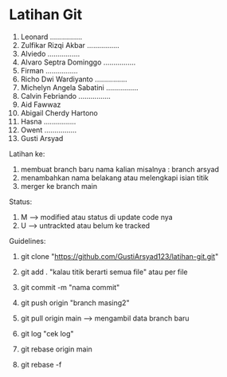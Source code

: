 # Latihan Git 

1. Leonard ................
2. Zulfikar Rizqi Akbar ................
3. Alviedo ................
4. Alvaro Septra Dominggo ................
5. Firman ................
6. Richo Dwi Wardiyanto ................
7. Michelyn Angela Sabatini ................
8. Calvin Febriando ................
9. Aid Fawwaz
10. Abigail Cherdy Hartono
12. Hasna ................
13. Owent ................
14. Gusti Arsyad

Latihan ke:
1. membuat branch baru nama kalian misalnya : branch arsyad
2. menambahkan nama belakang atau melengkapi isian titik
3. merger ke branch main

Status:
1. M --> modified atau status di update code nya
2. U --> untrackted atau belum ke tracked

Guidelines:
1. git clone "https://github.com/GustiArsyad123/latihan-git.git"

1. git add . "kalau titik berarti semua file" atau per file
2. git commit -m "nama commit"
3. git push origin "branch masing2"

1. git pull origin main --> mengambil data branch baru

1. git log "cek log"

1. git rebase origin main
2. git rebase -f
